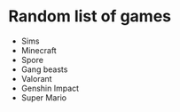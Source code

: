 # Random list of games
- Sims
- Minecraft
- Spore
- Gang beasts
- Valorant
- Genshin Impact
- Super Mario

